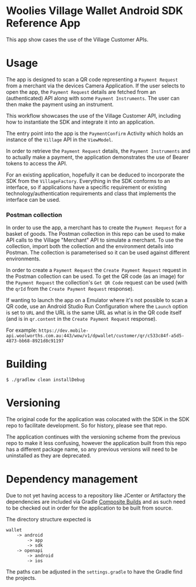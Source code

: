 # Woolies Village Wallet Android SDK Reference App

This app show cases the use of the Village Customer APIs.

# Usage

The app is designed to scan a QR code representing a `Payment Request`
from a merchant via the devices Camera Application. If the user selects
to open the app, the `Payment Request` details are fetched from an
(authenticated) API along with some `Payment Instruments`. The user can
then make the payment using an instrument.

This workflow showcases the use of the Village Customer API, including
how to instantiate the SDK and integrate it into an application.

The entry point into the app is the `PaymentConfirm` Activity which holds
an instance of the `Village` API in the `ViewModel`.

In order to retrieve the `Payment Request` details, the
`Payment Instruments` and to actually make a payment, the application
demonstrates the use of Bearer tokens to access the API.

For an existing application, hopefully it can be deduced to incorporate
the SDK from the `VillageFactory`. Everything in the SDK conforms to an
interface, so if applications have a specific requirement or existing
technology/authentication requirements and class that implements the
interface can be used.

### Postman collection

In order to use the app, a merchant has to create the `Payment Request`
for a basket of goods. The Postman collection in this repo can be used
to make API calls to the Village "Merchant" API to simulate a merchant.
To use the collection, import both the collection and the environment details
into Postman. The collection is parameterised so it can be used against
different environments.

In order to create a `Payment Request` the `Create Payment Request` request
in the Postman collection can be used. To get the QR code (as an image)
for the `Payment Request` the collection's `Get QR Code` request can be used
(with the `qrId` from the `Create Payment Request` response).

If wanting to launch the app on a Emulator where it's not possible to
scan a QR code, use an Android Studio Run Configuration where the `Launch`
option is set to `URL` and the URL is the same URL as what is in the QR code
itself (and is in `qr.content` in the `Create Payment Request` response).

For example: `https://dev.mobile-api.woolworths.com.au:443/wow/v1/dpwallet/customer/qr/c533c84f-a5d5-4873-bb68-8921d8c91197`

# Building

```shell
$ ./gradlew clean installDebug
```

# Versioning

The original code for the application was colocated with the SDK in
the SDK repo to facilitate development. So for history, please see that repo.

The application continues with the versioning scheme from the previous
repo to make it less confusing, however the application built from this
repo has a different package name, so any previous versions will need to
be uninstalled as they are deprecated.

# Dependency management

Due to not yet having access to a repository like JCenter or Artifactory
the dependencies are included via Gradle [Composite Builds](https://docs.gradle.org/current/userguide/composite_builds.html)
and as such need to be checked out in order for the application to be
built from source.

The directory structure expected is

```
wallet
    -> android
        -> app
        -> sdk
    -> openapi
        -> android
        -> ios
 ```

The paths can be adjusted in the `settings.gradle` to have the Gradle
 find the projects.